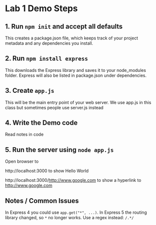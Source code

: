 # Lab 1 Demo Steps

## 1. Run `npm init` and accept all defaults

This creates a package.json file, which keeps track of your project metadata and any dependencies you install.

## 2. Run `npm install express`

This downloads the Express library and saves it to your node_modules folder.
Express will also be listed in package.json under dependencies.

## 3. Create `app.js`

This will be the main entry point of your web server. We use app.js in this class but sometimes people use server.js instead

## 4. Write the Demo code

Read notes in code

## 5. Run the server using `node app.js`

Open browser to

http://localhost:3000 to show Hello World

http://localhost:3000/http://www.google.com to show a hyperlink to http://www.google.com

## Notes / Common Issues

In Express 4 you could use `app.get("*", ...)`.
In Express 5 the routing library changed, so `*` no longer works. Use a regex instead: `/.*/`
